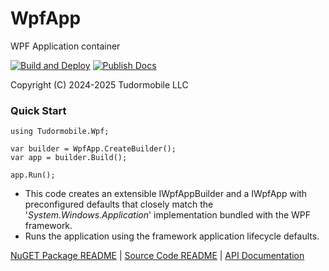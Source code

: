 # WpfApp
WPF Application container

[![Build and Deploy](https://github.com/tudormobile/WpfApp/actions/workflows/dotnet.yml/badge.svg)](https://github.com/tudormobile/WpfApp/actions/workflows/dotnet.yml)  [![Publish Docs](https://github.com/tudormobile/WpfApp/actions/workflows/docs.yml/badge.svg)](https://github.com/tudormobile/WpfApp/actions/workflows/docs.yml)  

Copyright (C) 2024-2025 Tudormobile LLC
### Quick Start

```
using Tudormobile.Wpf;

var builder = WpfApp.CreateBuilder();
var app = builder.Build();

app.Run();
```
- This code creates an extensible IWpfAppBuilder and a IWpfApp with preconfigured defaults that closely match the '*System.Windows.Application*' implementation bundled with the WPF framework.
- Runs the application using the framework application lifecycle defaults.

[NuGET Package README](docs/README.md) | [Source Code README](src/README.md) | [API Documentation](https://tudormobile.github.io/WpfApp/)
